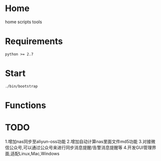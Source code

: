# Home
home scripts tools

# Requirements

```
python >= 2.7
```

# Start

```
./bin/bootstrap
```

# Functions


# TODO

1.增加nas同步至aliyun-oss功能
2.增加自动计算nas里面文件md5功能
3.对接微信公众号,可以通过公众号来进行同步消息提醒/告警消息提醒等
4.开发GUI管理界面,适配Linux,Mac,Windows